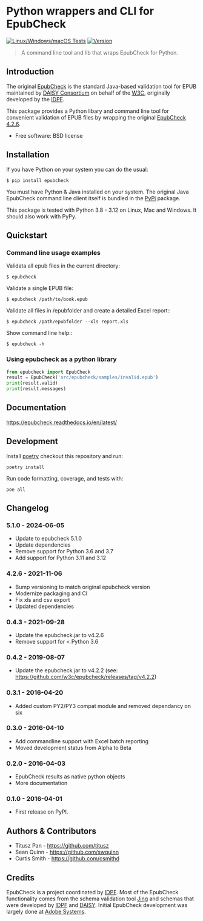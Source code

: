 # Python wrappers and CLI for EpubCheck

[![Linux/Windows/macOS Tests](https://github.com/titusz/epubcheck/workflows/Tests/badge.svg)](https://github.com/titusz/epubcheck/actions?query=workflow%3ATests)
[![Version](https://img.shields.io/pypi/v/epubcheck.svg)](https://pypi.python.org/pypi/epubcheck/)

> A command line tool and lib that wraps EpubCheck for Python.

## Introduction

The original [EpubCheck](https://github.com/w3c/epubcheck) is the standard Java-based validation
tool for EPUB maintained by [DAISY Consortium](https://daisy.org/) on behalf of the
[W3C](https://www.w3.org/publishing/epubcheck_fundraising), originally developed by the
[IDPF](http://idpf.org/).

This package provides a Python libary and command line tool for convenient validation of EPUB files
by wrapping the original [EpubCheck 4.2.6](https://github.com/w3c/epubcheck/releases/tag/v4.2.6).

- Free software: BSD license

## Installation

If you have Python on your system you can do the usual:

```
$ pip install epubcheck
```

You must have Python & Java installed on your system. The original Java EpubCheck command line
client itself is bundled in the [PyPi](https://pypi.org/project/epubcheck/) package.

This package is tested with Python 3.8 - 3.12 on Linux, Mac and Windows. It should also work with
PyPy.

## Quickstart

### Command line usage examples

Validata all epub files in the current directory:

```
$ epubcheck
```

Validate a single EPUB file:

```
$ epubcheck /path/to/book.epub
```

Validate all files in /epubfolder and create a detailed Excel report::

```
$ epubcheck /path/epubfolder --xls report.xls
```

Show command line help::

```
$ epubcheck -h
```

### Using epubcheck as a python library

```python
from epubcheck import EpubCheck
result = EpubCheck('src/epubcheck/samples/invalid.epub')
print(result.valid)
print(result.messages)
```

## Documentation

https://epubcheck.readthedocs.io/en/latest/

## Development

Install [poetry](https://pypi.org/project/poetry/) checkout this repository and run:

```shell
poetry install
```

Run code formatting, coverage, and tests with:

```shell
poe all
```

## Changelog

### 5.1.0 - 2024-06-05

- Update to epubcheck 5.1.0
- Update dependencies
- Remove support for Python 3.6 and 3.7
- Add support for Python 3.11 and 3.12

### 4.2.6 - 2021-11-06

- Bump versioning to match original epubcheck version
- Modernize packaging and CI
- Fix xls and csv export
- Updated dependencies

### 0.4.3 - 2021-09-28

- Update the epubcheck.jar to v4.2.6
- Remove support for \< Python 3.6

### 0.4.2 - 2019-08-07

- Update the epubcheck.jar to v4.2.2 (see: https://github.com/w3c/epubcheck/releases/tag/v4.2.2)

### 0.3.1 - 2016-04-20

- Added custom PY2/PY3 compat module and removed dependancy on six

### 0.3.0 - 2016-04-10

- Add commandline support with Excel batch reporting
- Moved development status from Alpha to Beta

### 0.2.0 - 2016-04-03

- EpubCheck results as native python objects
- More documentation

### 0.1.0 - 2016-04-01

- First release on PyPI.

## Authors & Contributors

- Titusz Pan - https://github.com/titusz
- Sean Quinn - https://github.com/swquinn
- Curtis Smith - https://github.com/csmithd

## Credits

EpubCheck is a project coordinated by [IDPF](http://idpf.org/). Most of the EpubCheck functionality
comes from the schema validation tool [Jing](https://relaxng.org/jclark/jing.html) and schemas that
were developed by [IDPF](http://idpf.org/) and [DAISY](https://daisy.org/). Initial EpubCheck
development was largely done at [Adobe Systems](https://www.adobe.com/).
